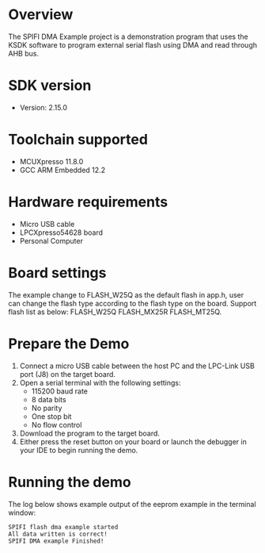 Overview
========
The SPIFI DMA Example project is a demonstration program that uses the KSDK software to program external serial
flash using DMA and read through AHB bus.


SDK version
===========
- Version: 2.15.0

Toolchain supported
===================
- MCUXpresso  11.8.0
- GCC ARM Embedded  12.2

Hardware requirements
=====================
- Micro USB cable
- LPCXpresso54628 board
- Personal Computer

Board settings
==============
The example change to FLASH_W25Q as the default flash in app.h, user can change the flash type according to the flash type on the board. Support flash list as below:
FLASH_W25Q
FLASH_MX25R
FLASH_MT25Q.

Prepare the Demo
================
1.  Connect a micro USB cable between the host PC and the LPC-Link USB port (J8) on the target board.
2.  Open a serial terminal with the following settings:
    - 115200 baud rate
    - 8 data bits
    - No parity
    - One stop bit
    - No flow control
3.  Download the program to the target board.
4.  Either press the reset button on your board or launch the debugger in your IDE to begin running the demo.

Running the demo
================
The log below shows example output of the eeprom example in the terminal window:
~~~~~~~~~~~~~~~~~~~~~~~~~~~~~~~~~~~
SPIFI flash dma example started
All data written is correct!
SPIFI DMA example Finished!
~~~~~~~~~~~~~~~~~~~~~~~~~~~~~~~~~~~
